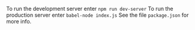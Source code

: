 
To run the development server enter `npm run dev-server`
To run the production server enter `babel-node index.js`
See the file `package.json` for more info.
